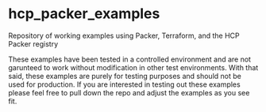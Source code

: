 # hcp_packer_examples
Repository of working examples using Packer, Terraform, and the HCP Packer registry


These examples have been tested in a controlled environment and are not garunteed to work without modification in other test environments. 
With that said, these examples are purely for testing purposes and should not be used for production. If you are interested in testing out 
these examples please feel free to pull down the repo and adjust the examples as you see fit. 


